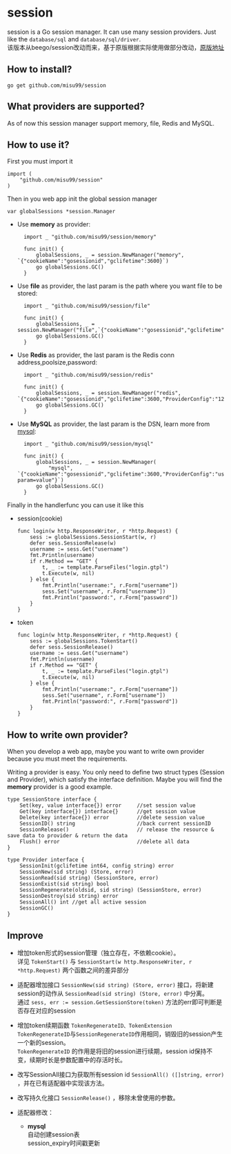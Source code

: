 session
==============

session is a Go session manager. It can use many session providers. Just like the `database/sql` and `database/sql/driver`.  
该版本从beego/session改动而来，基于原版根据实际使用做部分改动，[原版地址](https://github.com/astaxie/beego/tree/master/session)

## How to install?

	go get github.com/misu99/session


## What providers are supported?

As of now this session manager support memory, file, Redis and MySQL.


## How to use it?

First you must import it

	import (
		"github.com/misu99/session"
	)

Then in you web app init the global session manager
	
	var globalSessions *session.Manager

* Use **memory** as provider:

		import _ "github.com/misu99/session/memory"
		
		func init() {
			globalSessions, _ = session.NewManager("memory", `{"cookieName":"gosessionid","gclifetime":3600}`)
			go globalSessions.GC()
		}

* Use **file** as provider, the last param is the path where you want file to be stored:

		import _ "github.com/misu99/session/file"
		
		func init() {
			globalSessions, _ = session.NewManager("file",`{"cookieName":"gosessionid","gclifetime":3600,"ProviderConfig":"./tmp"}`)
			go globalSessions.GC()
		}

* Use **Redis** as provider, the last param is the Redis conn address,poolsize,password:

		import _ "github.com/misu99/session/redis"
		
		func init() {
			globalSessions, _ = session.NewManager("redis", `{"cookieName":"gosessionid","gclifetime":3600,"ProviderConfig":"127.0.0.1:6379,100,astaxie"}`)
			go globalSessions.GC()
		}
		
* Use **MySQL** as provider, the last param is the DSN, learn more from [mysql](https://github.com/go-sql-driver/mysql#dsn-data-source-name):

		import _ "github.com/misu99/session/mysql"
		
		func init() {
			globalSessions, _ = session.NewManager(
				"mysql", `{"cookieName":"gosessionid","gclifetime":3600,"ProviderConfig":"username:password@protocol(address)/dbname?param=value"}`)
			go globalSessions.GC()
		}


Finally in the handlerfunc you can use it like this
* session(cookie)
    ```
    func login(w http.ResponseWriter, r *http.Request) {
        sess := globalSessions.SessionStart(w, r)
        defer sess.SessionRelease(w)
        username := sess.Get("username")
        fmt.Println(username)
        if r.Method == "GET" {
            t, _ := template.ParseFiles("login.gtpl")
            t.Execute(w, nil)
        } else {
            fmt.Println("username:", r.Form["username"])
            sess.Set("username", r.Form["username"])
            fmt.Println("password:", r.Form["password"])
        }
    }
    ```
* token
    ```
    func login(w http.ResponseWriter, r *http.Request) {
    	sess := globalSessions.TokenStart()
    	defer sess.SessionRelease()
    	username := sess.Get("username")
    	fmt.Println(username)
    	if r.Method == "GET" {
    		t, _ := template.ParseFiles("login.gtpl")
    		t.Execute(w, nil)
    	} else {
    		fmt.Println("username:", r.Form["username"])
    		sess.Set("username", r.Form["username"])
    		fmt.Println("password:", r.Form["password"])
    	}
    }
    ```

## How to write own provider?

When you develop a web app, maybe you want to write own provider because you must meet the requirements.

Writing a provider is easy. You only need to define two struct types 
(Session and Provider), which satisfy the interface definition. 
Maybe you will find the **memory** provider is a good example.

	type SessionStore interface {
		Set(key, value interface{}) error     //set session value
		Get(key interface{}) interface{}      //get session value
		Delete(key interface{}) error         //delete session value
		SessionID() string                    //back current sessionID
		SessionRelease()                      // release the resource & save data to provider & return the data
		Flush() error                         //delete all data
	}
	
	type Provider interface {
		SessionInit(gclifetime int64, config string) error
		SessionNew(sid string) (Store, error)
		SessionRead(sid string) (SessionStore, error)
		SessionExist(sid string) bool
		SessionRegenerate(oldsid, sid string) (SessionStore, error)
		SessionDestroy(sid string) error
		SessionAll() int //get all active session
		SessionGC()
	}

## Improve
- 增加token形式的session管理（独立存在，不依赖cookie）。  
详见 ```TokenStart()``` 与 ```SessionStart(w http.ResponseWriter, r *http.Request)``` 两个函数之间的差异部分

- 适配器增加接口 ```SessionNew(sid string) (Store, error)``` 接口，将新建session的动作从 ```SessionRead(sid string) (Store, error)``` 中分离。  
通过 ```sess, err := session.GetSessionStore(token)``` 方法的err即可判断是否存在对应的session

- 增加token续期函数 ```TokenRegenerateID、TokenExtension```  
```TokenRegenerateID```与```SessionRegenerateID```作用相同，销毁旧的session产生一个新的session。  
```TokenRegenerateID``` 的作用是将旧的session进行续期，session id保持不变，续期时长是参数配置中的存活时长。

- 改写SessionAll接口为获取所有session id ```SessionAll() ([]string, error)``` ，并在已有适配器中实现该方法。

- 改写持久化接口 ```SessionRelease()``` ，移除未曾使用的参数。

- 适配器修改：
  - **mysql**  
  自动创建session表  
  session_expiry时间戳更新  